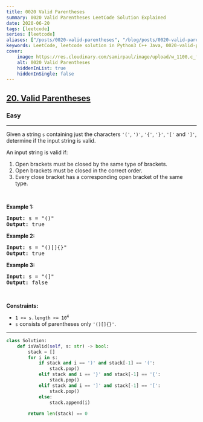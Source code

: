 ```yaml
---
title: 0020 Valid Parentheses
summary: 0020 Valid Parentheses LeetCode Solution Explained
date: 2020-06-20
tags: [leetcode]
series: [leetcode]
aliases: ["/posts/0020-valid-parentheses", "/blog/posts/0020-valid-parentheses", "/0020-valid-parentheses"]
keywords: LeetCode, leetcode solution in Python3 C++ Java, 0020-valid-parentheses solution
cover:
    image: https://res.cloudinary.com/samirpaul/image/upload/w_1100,c_fit,co_rgb:FFFFFF,l_text:Arial_70_bold:0020 Valid Parentheses/problem-solving.webp
    alt: 0020 Valid Parentheses
    hiddenInList: true
    hiddenInSingle: false
---
```



<h2><a href="https://leetcode.com/problems/valid-parentheses/">20. Valid Parentheses</a></h2><h3>Easy</h3><hr><div><p>Given a string <code>s</code> containing just the characters <code>'('</code>, <code>')'</code>, <code>'{'</code>, <code>'}'</code>, <code>'['</code> and <code>']'</code>, determine if the input string is valid.</p>

<p>An input string is valid if:</p>

<ol>
	<li>Open brackets must be closed by the same type of brackets.</li>
	<li>Open brackets must be closed in the correct order.</li>
	<li>Every close bracket has a corresponding open bracket of the same type.</li>
</ol>

<p>&nbsp;</p>
<p><strong class="example">Example 1:</strong></p>

<pre><strong>Input:</strong> s = "()"
<strong>Output:</strong> true
</pre>

<p><strong class="example">Example 2:</strong></p>

<pre><strong>Input:</strong> s = "()[]{}"
<strong>Output:</strong> true
</pre>

<p><strong class="example">Example 3:</strong></p>

<pre><strong>Input:</strong> s = "(]"
<strong>Output:</strong> false
</pre>

<p>&nbsp;</p>
<p><strong>Constraints:</strong></p>

<ul>
	<li><code>1 &lt;= s.length &lt;= 10<sup>4</sup></code></li>
	<li><code>s</code> consists of parentheses only <code>'()[]{}'</code>.</li>
</ul>
</div>

---




```python
class Solution:
    def isValid(self, s: str) -> bool:
        stack = []
        for i in s:
            if stack and i == ')' and stack[-1] == '(':
                stack.pop()
            elif stack and i == '}' and stack[-1] == '{':
                stack.pop()
            elif stack and i == ']' and stack[-1] == '[':
                stack.pop()
            else:
                stack.append(i)
        
        return len(stack) == 0
```
